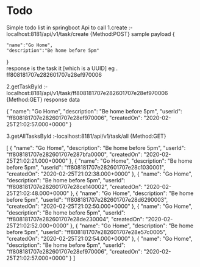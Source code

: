 # Todo
Simple todo list in springboot 
Api to call 
1.create :-localhost:8181/api/v1/task/create {Method:POST}
sample payload 
{
	
	"name":"Go Home",
	"description":"Be home before 5pm"
}  
response is the task it [which is a UUID] eg . ff808181707e282601707e28ef970006

2.getTaskById :- localhost:8181/api/v1/task/ff808181707e282601707e28ef970006  {Method:GET}
response data 

{
    "name": "Go Home",
    "description": "Be home before 5pm",
    "userId": "ff808181707e282601707e28ef970006",
    "createdOn": "2020-02-25T21:02:57.000+0000"
}


3.getAllTasksById :-localhost:8181/api/v1/task/all {Method:GET} 


[
    {
        "name": "Go Home",
        "description": "Be home before 5pm",
        "userId": "ff808181707e282601707e287bfa0000",
        "createdOn": "2020-02-25T21:02:21.000+0000"
    },
    {
        "name": "Go Home",
        "description": "Be home before 5pm",
        "userId": "ff808181707e282601707e28c1030001",
        "createdOn": "2020-02-25T21:02:38.000+0000"
    },
    {
        "name": "Go Home",
        "description": "Be home before 5pm",
        "userId": "ff808181707e282601707e28ce140002",
        "createdOn": "2020-02-25T21:02:48.000+0000"
    },
    {
        "name": "Go Home",
        "description": "Be home before 5pm",
        "userId": "ff808181707e282601707e28d6290003",
        "createdOn": "2020-02-25T21:02:50.000+0000"
    },
    {
        "name": "Go Home",
        "description": "Be home before 5pm",
        "userId": "ff808181707e282601707e28de230004",
        "createdOn": "2020-02-25T21:02:52.000+0000"
    },
    {
        "name": "Go Home",
        "description": "Be home before 5pm",
        "userId": "ff808181707e282601707e28e57c0005",
        "createdOn": "2020-02-25T21:02:54.000+0000"
    },
    {
        "name": "Go Home",
        "description": "Be home before 5pm",
        "userId": "ff808181707e282601707e28ef970006",
        "createdOn": "2020-02-25T21:02:57.000+0000"
    }
]

